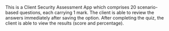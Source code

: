 This is a Client Security Assessment App which comprises 20 scenario-based questions, each carrying 1 mark. The client is able to review the answers immediately after saving the option. After completing the quiz, the client is able to view the results (score and percentage).
